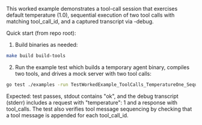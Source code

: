 This worked example demonstrates a tool-call session that exercises default temperature (1.0), sequential execution of two tool calls with matching tool_call_id, and a captured transcript via -debug.

Quick start (from repo root):

1) Build binaries as needed:

```bash
make build build-tools
```

2) Run the example test which builds a temporary agent binary, compiles two tools, and drives a mock server with two tool calls:

```bash
go test ./examples -run TestWorkedExample_ToolCalls_TemperatureOne_Sequencing -v
```

Expected: test passes, stdout contains "ok", and the debug transcript (stderr) includes a request with "temperature": 1 and a response with tool_calls. The test also verifies tool message sequencing by checking that a tool message is appended for each tool_call_id.
